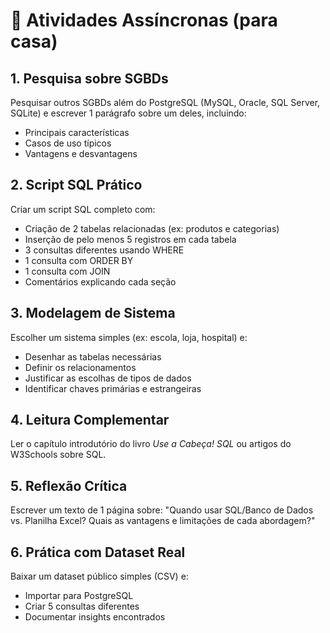# 🏡 Atividades Assíncronas (para casa)

## 1. Pesquisa sobre SGBDs
Pesquisar outros SGBDs além do PostgreSQL (MySQL, Oracle, SQL Server, SQLite) e escrever 1 parágrafo sobre um deles, incluindo:
- Principais características
- Casos de uso típicos
- Vantagens e desvantagens

## 2. Script SQL Prático
Criar um script SQL completo com:
- Criação de 2 tabelas relacionadas (ex: produtos e categorias)
- Inserção de pelo menos 5 registros em cada tabela
- 3 consultas diferentes usando WHERE
- 1 consulta com ORDER BY
- 1 consulta com JOIN
- Comentários explicando cada seção

## 3. Modelagem de Sistema
Escolher um sistema simples (ex: escola, loja, hospital) e:
- Desenhar as tabelas necessárias
- Definir os relacionamentos
- Justificar as escolhas de tipos de dados
- Identificar chaves primárias e estrangeiras

## 4. Leitura Complementar
Ler o capítulo introdutório do livro *Use a Cabeça! SQL* ou artigos do W3Schools sobre SQL.

## 5. Reflexão Crítica
Escrever um texto de 1 página sobre:
"Quando usar SQL/Banco de Dados vs. Planilha Excel? Quais as vantagens e limitações de cada abordagem?"

## 6. Prática com Dataset Real
Baixar um dataset público simples (CSV) e:
- Importar para PostgreSQL
- Criar 5 consultas diferentes
- Documentar insights encontrados
